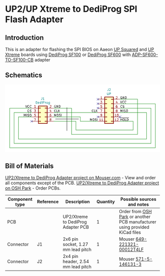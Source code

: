 # UP2/UP Xtreme to DediProg SPI Flash Adapter

## Introduction
This is an adapter for flashing the SPI BIOS on Aaeon [UP Squared](https://up-shop.org/up-squared-series.html) and [UP Xtreme](https://up-board.org/up-xtreme/) boards using [DediProg SF100](https://www.dediprog.com/product/SF100) or [DediProg SF600](https://www.dediprog.com/product/SF600) with [ADP-SF600-TO-SF100-CB](https://www.dediprog.com/product/ADP-SF600-TO-SF100-CB) adapter

## Schematics

![UP2/Xtreme to DediProg Adapter schematics](images/UP-SPI-Adapter.png)

## Bill of Materials

[UP2/Xtreme to DediProg Adapter project on Mouser.com](https://www.mouser.com/ProjectManager/ProjectDetail.aspx?AccessID=8a40311779) - View and order all components except of the PCB.
[UP2/Xtreme to DediProg Adapter project on OSH Park](https://oshpark.com/shared_projects/vo0UxDLG) - Order PCBs.

Component type     | Reference | Description                                 | Quantity | Possible sources and notes
------------------ | --------- | ------------------------------------------- | -------- | --------------------------
PCB                |           | UP2/Xtreme to DediProg Adapter PCB          | 1        | Order from [OSH Park](https://oshpark.com/shared_projects/vo0UxDLG) or another PCB manufacturer using provided KiCad files
Connector          | J1        | 2x6 pin socket, 1.27 mm lead pitch          | 1        | Mouser [649-221321-00012T4LF](https://www.mouser.com/ProductDetail/649-221321-00012T4LF)
Connector          | J2        | 2x4 pin header, 2.54 mm lead pitch          | 1        | Mouser [571-5-146131-3](https://www.mouser.com/ProductDetail/571-5-146131-3)

